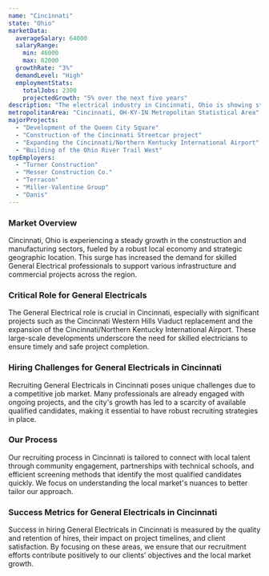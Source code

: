 ```yaml
---
name: "Cincinnati"
state: "Ohio"
marketData:
  averageSalary: 64000
  salaryRange:
    min: 46000
    max: 82000
  growthRate: "3%"
  demandLevel: "High"
  employmentStats:
    totalJobs: 2300
    projectedGrowth: "5% over the next five years"
description: "The electrical industry in Cincinnati, Ohio is showing steady growth with promising future advancements and developments."
metropolitanArea: "Cincinnati, OH-KY-IN Metropolitan Statistical Area"
majorProjects:
  - "Development of the Queen City Square"
  - "Construction of the Cincinnati Streetcar project"
  - "Expanding the Cincinnati/Northern Kentucky International Airport"
  - "Building of the Ohio River Trail West"
topEmployers:
  - "Turner Construction"
  - "Messer Construction Co."
  - "Terracon"
  - "Miller-Valentine Group"
  - "Danis"
---
```


### Market Overview
Cincinnati, Ohio is experiencing a steady growth in the construction and manufacturing sectors, fueled by a robust local economy and strategic geographic location. This surge has increased the demand for skilled General Electrical professionals to support various infrastructure and commercial projects across the region.

### Critical Role for General Electricals
The General Electrical role is crucial in Cincinnati, especially with significant projects such as the Cincinnati Western Hills Viaduct replacement and the expansion of the Cincinnati/Northern Kentucky International Airport. These large-scale developments underscore the need for skilled electricians to ensure timely and safe project completion.

### Hiring Challenges for General Electricals in Cincinnati
Recruiting General Electricals in Cincinnati poses unique challenges due to a competitive job market. Many professionals are already engaged with ongoing projects, and the city's growth has led to a scarcity of available qualified candidates, making it essential to have robust recruiting strategies in place.

### Our Process
Our recruiting process in Cincinnati is tailored to connect with local talent through community engagement, partnerships with technical schools, and efficient screening methods that identify the most qualified candidates quickly. We focus on understanding the local market's nuances to better tailor our approach.

### Success Metrics for General Electricals in Cincinnati
Success in hiring General Electricals in Cincinnati is measured by the quality and retention of hires, their impact on project timelines, and client satisfaction. By focusing on these areas, we ensure that our recruitment efforts contribute positively to our clients’ objectives and the local market growth.